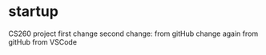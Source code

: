 # startup
CS260 project
first change
second change: from gitHub
change again from gitHub
from VSCode